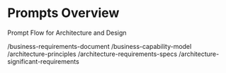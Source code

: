# Prompts Overview

Prompt Flow for Architecture and Design

/business-requirements-document
/business-capability-model
/architecture-principles
/architecture-requirements-specs
/architecture-significant-requirements
